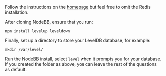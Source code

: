 Follow the instructions on the [homepage](https://github.com/designcreateplay/NodeBB/wiki) but feel free to omit the Redis installation.

After cloning NodeBB, ensure that you run:

    npm install levelup leveldown


Finally, set up a directory to store your LevelDB database, for example:

    mkdir /var/level/

Run the NodeBB install, select `level` when it prompts you for your database. If you created the folder as above, you can leave the rest of the questions as default.
